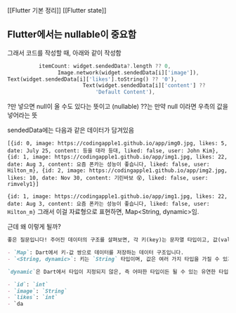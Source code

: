 [[Flutter 기본 정리]]
[[Flutter state]]

## Flutter에서는 nullable이 중요함
그래서 코드를 작성할 때, 아래와 같이 작성함
```dart
          itemCount: widget.sendedData?.length ?? 0,
                Image.network(widget.sendedData[i]['image']),
Text(widget.sendedData[i]['likes'].toString() ?? '0'),
                        Text(widget.sendedData[i]['content'] ??
                            'Default Content'),
```

?만 넣으면 null이 올 수도 있다는 뜻이고 (nullable) ??는 만약 null 이라면 우측의 값을 넣어라는 뜻

sendedData에는 다음과 같은 데이터가 담겨있음

```
[{id: 0, image: https://codingapple1.github.io/app/img0.jpg, likes: 5, date: July 25, content: 등을 대라 등대, liked: false, user: John Kim}, {id: 1, image: https://codingapple1.github.io/app/img1.jpg, likes: 22, date: Aug 3, content: 요즘 폰카는 성능이 좋습니다, liked: false, user: Hilton_m}, {id: 2, image: https://codingapple1.github.io/app/img2.jpg, likes: 10, date: Nov 30, content: 기린바보 😵, liked: false, user: rimvely1}]
```
`{id: 1, image: https://codingapple1.github.io/app/img1.jpg, likes: 22, date: Aug 3, content: 요즘 폰카는 성능이 좋습니다, liked: false, user: Hilton_m}`
그래서 이걸 자료형으로 표현하면,
Map<String, dynamic>임.

근데 왜 이렇게 될까?
```md
좋은 질문입니다! 주어진 데이터의 구조를 살펴보면, 각 키(key)는 문자열 타입이고, 값(value)은 여러 가지 타입이므로 `Map<String, dynamic>` 으로 타입을 지정합니다.

- `Map`: Dart에서 키-값 쌍으로 데이터를 저장하는 데이터 구조입니다.
- `<String, dynamic>`: 키는 `String` 타입이며, 값은 여러 가지 타입을 가질 수 있기 때문에 `dynamic`으로 지정합니다.

`dynamic`은 Dart에서 타입이 지정되지 않은, 즉 어떠한 타입이든 될 수 있는 유연한 타입을 의미합니다. 여기서 데이터는 다양한 타입의 값을 포함하고 있습니다.

- `id`: `int`
- `image`: `String`
- `likes`: `int`
- `da